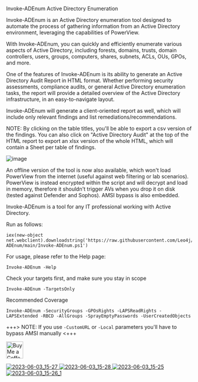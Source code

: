Invoke-ADEnum
Active Directory Enumeration

Invoke-ADEnum is an Active Directory enumeration tool designed to automate the process of gathering information from an Active Directory environment, leveraging the capabilities of PowerView.

With Invoke-ADEnum, you can quickly and efficiently enumerate various aspects of Active Directory, including forests, domains, trusts, domain controllers, users, groups, computers, shares, subnets, ACLs, OUs, GPOs, and more.

One of the features of Invoke-ADEnum is its ability to generate an Active Directory Audit Report in HTML format. Whether performing security assessments, compliance audits, or general Active Directory enumeration tasks, the report will provide a detailed overview of the Active Directory infrastructure, in an easy-to-navigate layout.

Invoke-ADEnum will generate a client-oriented report as well, which will include only relevant findings and list remediations/recommendations.

NOTE: By clicking on the table titles, you'll be able to export a csv version of the findings. You can also click on "Active Directory Audit" at the top of the HTML report to export an xlsx version of the whole HTML, which will contain a Sheet per table of findings.

![image](https://github.com/Leo4j/Invoke-ADEnum/assets/61951374/32736c18-7ee2-4031-a670-584af3a87065)


An offline version of the tool is now also available, which won't load PowerView from the internet (useful against web filtering or lab scenarios). PowerView is instead encrypted within the script and will decrypt and load in memory, therefore it shouldn't trigger AVs when you drop it on disk (tested against Defender and Sophos). AMSI bypass is also embedded.

Invoke-ADEnum is a tool for any IT professional working with Active Directory.

Run as follows:
  
```
iex(new-object net.webclient).downloadstring('https://raw.githubusercontent.com/Leo4j/Invoke-ADEnum/main/Invoke-ADEnum.ps1')
```

For usage, please refer to the Help page:

```
Invoke-ADEnum -Help
```

Check your targets first, and make sure you stay in scope

```
Invoke-ADEnum -TargetsOnly
```

Recommended Coverage

```
Invoke-ADEnum -SecurityGroups -GPOsRights -LAPSReadRights -LAPSExtended -RBCD -AllGroups -SprayEmptyPasswords -UserCreatedObjects
```

+++> NOTE: If you use `-CustomURL` or `-Local` parameters you'll have to bypass AMSI manually <+++

<a href='https://ko-fi.com/leo4j' target='_blank'><img height='35' style='border:0px;height:46px;' src='https://az743702.vo.msecnd.net/cdn/kofi3.png?v=0' border='0' alt='Buy Me a Coffee at ko-fi.com' />

![2023-06-03_15-27](https://github.com/Leo4j/Invoke-ADEnum/assets/61951374/b1f72991-2177-4ff3-ae38-07b4ae43dd90)
![2023-06-03_15-28](https://github.com/Leo4j/Invoke-ADEnum/assets/61951374/ab4d4280-bffe-4d23-a327-65a616d8c967)
![2023-06-03_15-25](https://github.com/Leo4j/Invoke-ADEnum/assets/61951374/062e0c9c-aa06-4170-b4b5-1b0148bb6c0d)
![2023-06-03_15-26_1](https://github.com/Leo4j/Invoke-ADEnum/assets/61951374/a0e78a2b-8b75-4bab-ad6a-3ae9a20fc98c)
